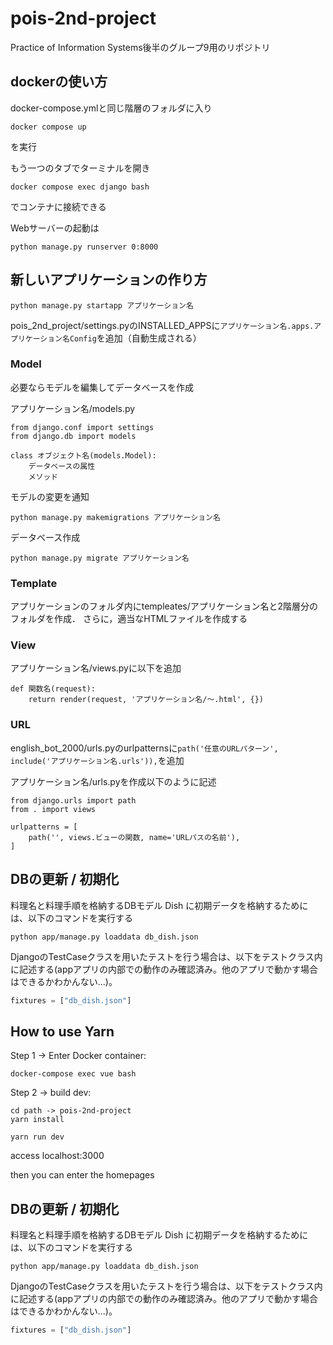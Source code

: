 <!-- test -->

# pois-2nd-project
Practice of Information Systems後半のグループ9用のリポジトリ

## dockerの使い方
docker-compose.ymlと同じ階層のフォルダに入り

```
docker compose up
```

を実行

もう一つのタブでターミナルを開き

```
docker compose exec django bash
```

でコンテナに接続できる

Webサーバーの起動は

```
python manage.py runserver 0:8000
```


## 新しいアプリケーションの作り方

```
python manage.py startapp アプリケーション名
```

pois_2nd_project/settings.pyのINSTALLED_APPSに``アプリケーション名.apps.アプリケーション名Config``を追加（自動生成される）

### Model

必要ならモデルを編集してデータベースを作成

アプリケーション名/models.py

```
from django.conf import settings
from django.db import models

class オブジェクト名(models.Model):
    データベースの属性
    メソッド
```

モデルの変更を通知

```
python manage.py makemigrations アプリケーション名
```

データベース作成

```
python manage.py migrate アプリケーション名
```

### Template

アプリケーションのフォルダ内にtempleates/アプリケーション名と2階層分のフォルダを作成．
さらに，適当なHTMLファイルを作成する

### View

アプリケーション名/views.pyに以下を追加

```
def 関数名(request):
    return render(request, 'アプリケーション名/～.html', {})
```

### URL

english_bot_2000/urls.pyのurlpatternsに``path('任意のURLパターン', include('アプリケーション名.urls')),``を追加

アプリケーション名/urls.pyを作成以下のように記述

```
from django.urls import path
from . import views

urlpatterns = [
    path('', views.ビューの関数, name='URLパスの名前'),
]
```

## DBの更新 / 初期化
料理名と料理手順を格納するDBモデル Dish に初期データを格納するためには、以下のコマンドを実行する
```
python app/manage.py loaddata db_dish.json
```

DjangoのTestCaseクラスを用いたテストを行う場合は、以下をテストクラス内に記述する(appアプリの内部での動作のみ確認済み。他のアプリで動かす場合はできるかわかんない...)。
```python
fixtures = ["db_dish.json"]
```
## How to use Yarn

Step 1 -> Enter Docker container: 

```shell
docker-compose exec vue bash
```

Step 2 -> build dev:

```shell
cd path -> pois-2nd-project
yarn install

yarn run dev
```

access localhost:3000

then you can enter the homepages

## DBの更新 / 初期化
料理名と料理手順を格納するDBモデル Dish に初期データを格納するためには、以下のコマンドを実行する
```
python app/manage.py loaddata db_dish.json
```

DjangoのTestCaseクラスを用いたテストを行う場合は、以下をテストクラス内に記述する(appアプリの内部での動作のみ確認済み。他のアプリで動かす場合はできるかわかんない...)。
```python
fixtures = ["db_dish.json"]
```
